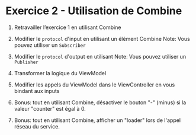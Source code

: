 #  Exercice 2 - Utilisation de Combine

1. Retravailler l’exercice 1 en utilisant Combine
2. Modifier le `protocol` d'input en utilisant un élément Combine
    Note: Vous pouvez utiliser un `Subscriber`
3. Modifier le `protocol` d'output en utilisant
    Note: Vous pouvez utiliser un `Publisher`
4. Transformer la logique du ViewModel
5. Modifier les appels du ViewModel dans le ViewController en vous bindant aux inputs

6. Bonus: tout en utilisant Combine, désactiver le bouton "-" (minus) si la valeur "counter" est égal à 0.
7. Bonus: tout en utilisant Combine, afficher un "loader" lors de l'appel réseau du service.
